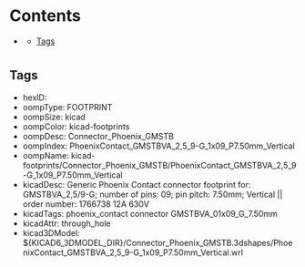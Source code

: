 



Contents
========

* [](#)
	* [Tags](#tags)

# 

## Tags

- hexID: 
- oompType: FOOTPRINT
- oompSize: kicad
- oompColor: kicad-footprints
- oompDesc: Connector_Phoenix_GMSTB
- oompIndex: PhoenixContact_GMSTBVA_2,5_9-G_1x09_P7.50mm_Vertical
- oompName: kicad-footprints/Connector_Phoenix_GMSTB/PhoenixContact_GMSTBVA_2,5_9-G_1x09_P7.50mm_Vertical
- kicadDesc: Generic Phoenix Contact connector footprint for: GMSTBVA_2,5/9-G; number of pins: 09; pin pitch: 7.50mm; Vertical || order number: 1766738 12A 630V
- kicadTags: phoenix_contact connector GMSTBVA_01x09_G_7.50mm
- kicadAttr: through_hole
- kicad3DModel: ${KICAD6_3DMODEL_DIR}/Connector_Phoenix_GMSTB.3dshapes/PhoenixContact_GMSTBVA_2,5_9-G_1x09_P7.50mm_Vertical.wrl
